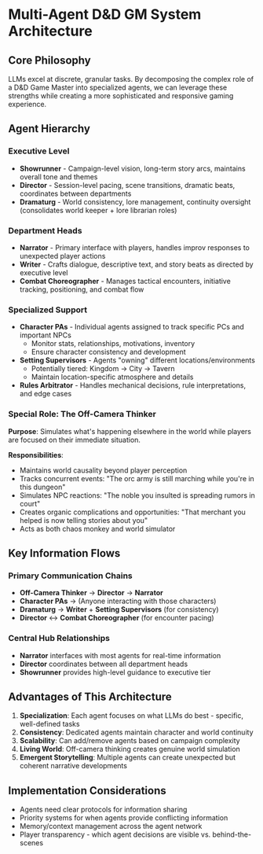# Multi-Agent D&D GM System Architecture

## Core Philosophy
LLMs excel at discrete, granular tasks. By decomposing the complex role of a D&D Game Master into specialized agents, we can leverage these strengths while creating a more sophisticated and responsive gaming experience.

## Agent Hierarchy

### Executive Level
- **Showrunner** - Campaign-level vision, long-term story arcs, maintains overall tone and themes
- **Director** - Session-level pacing, scene transitions, dramatic beats, coordinates between departments
- **Dramaturg** - World consistency, lore management, continuity oversight (consolidates world keeper + lore librarian roles)

### Department Heads
- **Narrator** - Primary interface with players, handles improv responses to unexpected player actions
- **Writer** - Crafts dialogue, descriptive text, and story beats as directed by executive level
- **Combat Choreographer** - Manages tactical encounters, initiative tracking, positioning, and combat flow

### Specialized Support
- **Character PAs** - Individual agents assigned to track specific PCs and important NPCs
  - Monitor stats, relationships, motivations, inventory
  - Ensure character consistency and development
- **Setting Supervisors** - Agents "owning" different locations/environments
  - Potentially tiered: Kingdom → City → Tavern
  - Maintain location-specific atmosphere and details
- **Rules Arbitrator** - Handles mechanical decisions, rule interpretations, and edge cases

### Special Role: The Off-Camera Thinker
**Purpose**: Simulates what's happening elsewhere in the world while players are focused on their immediate situation.

**Responsibilities**:
- Maintains world causality beyond player perception
- Tracks concurrent events: "The orc army is still marching while you're in this dungeon"
- Simulates NPC reactions: "The noble you insulted is spreading rumors in court"
- Creates organic complications and opportunities: "That merchant you helped is now telling stories about you"
- Acts as both chaos monkey and world simulator

## Key Information Flows

### Primary Communication Chains
- **Off-Camera Thinker** → **Director** → **Narrator**
- **Character PAs** → (Anyone interacting with those characters)
- **Dramaturg** → **Writer** + **Setting Supervisors** (for consistency)
- **Director** ↔ **Combat Choreographer** (for encounter pacing)

### Central Hub Relationships
- **Narrator** interfaces with most agents for real-time information
- **Director** coordinates between all department heads
- **Showrunner** provides high-level guidance to executive tier

## Advantages of This Architecture

1. **Specialization**: Each agent focuses on what LLMs do best - specific, well-defined tasks
2. **Consistency**: Dedicated agents maintain character and world continuity
3. **Scalability**: Can add/remove agents based on campaign complexity
4. **Living World**: Off-camera thinking creates genuine world simulation
5. **Emergent Storytelling**: Multiple agents can create unexpected but coherent narrative developments

## Implementation Considerations

- Agents need clear protocols for information sharing
- Priority systems for when agents provide conflicting information
- Memory/context management across the agent network
- Player transparency - which agent decisions are visible vs. behind-the-scenes